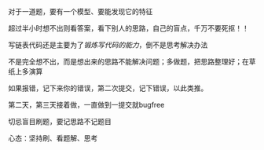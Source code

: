 对于一道题，要有一个模型、要能发现它的特征

超过半小时想不出则看答案，看下别人的思路，自己的盲点，千万不要死抠！！

写链表代码还是主要为了*锻炼写代码的能力*，倒不是思考解决办法

不是完全想不出，而是想出来的思路不能解决问题；多做题，把思路整理好；在草纸上多演算



如果报错，记下来你的错误，第二次提交，记下错误，以此类推。

第二天，第三天接着做，一直做到一提交就bugfree

切忌盲目刷题，要记思路不记题目

心态：坚持刷、看题解、思考